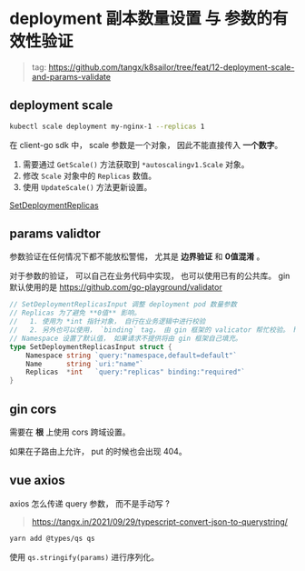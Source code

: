 # deployment 副本数量设置 与 参数的有效性验证

> tag: https://github.com/tangx/k8sailor/tree/feat/12-deployment-scale-and-params-validate

## deployment scale

```bash
kubectl scale deployment my-nginx-1 --replicas 1
```

在 client-go sdk 中， scale 参数是一个对象， 因此不能直接传入 **一个数字**。

1. 需要通过 `GetScale()` 方法获取到 `*autoscalingv1.Scale` 对象。
2. 修改 `Scale` 对象中的 `Replicas` 数值。
3. 使用 `UpdateScale()` 方法更新设置。

[SetDeploymentReplicas](/internal/k8sdao/deployment.go#L25)

## params validtor

参数验证在任何情况下都不能放松警惕， 尤其是 **边界验证** 和 **0值混淆** 。

对于参数的验证， 可以自己在业务代码中实现， 也可以使用已有的公共库。 gin 默认使用的是 https://github.com/go-playground/validator


```go
// SetDeploymentReplicasInput 调整 deployment pod 数量参数
// Replicas 为了避免 **0值** 影响。
//   1. 使用为 *int 指针对象， 自行在业务逻辑中进行校验
//   2. 另外也可以使用， `binding` tag， 由 gin 框架的 valicator 帮忙校验。 https://github.com/go-playground/validator
// Namespace 设置了默认值， 如果请求不提供将由 gin 框架自己填充。
type SetDeploymentReplicasInput struct {
	Namespace string `query:"namespace,default=default"`
	Name      string `uri:"name"`
	Replicas  *int   `query:"replicas" binding:"required"`
}
```

## gin cors

需要在 **根** 上使用 cors 跨域设置。

如果在子路由上允许， put 的时候也会出现 404。

## vue axios

axios 怎么传递 query 参数， 而不是手动写 ?

> https://tangx.in/2021/09/29/typescript-convert-json-to-querystring/

```bash
yarn add @types/qs qs
```

使用 `qs.stringify(params)` 进行序列化。



